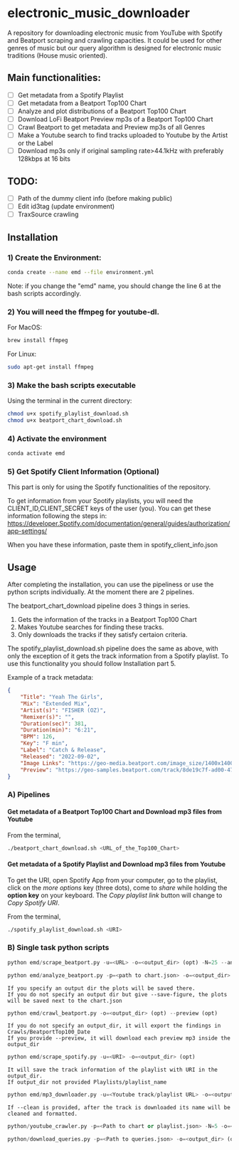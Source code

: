 # electronic_music_downloader

A repository for downloading electronic music from YouTube with Spotify and Beatport scraping and crawling capacities. It could be used for other genres of music but our query algorithm is designed for electronic music traditions (House music oriented).

## Main functionalities:
- [ ] Get metadata from a Spotify Playlist
- [ ] Get metadata from a Beatport Top100 Chart
- [ ] Analyze and plot distributions of a Beatport Top100 Chart
- [ ] Download LoFi Beatport Preview mp3s of a Beatport Top100 Chart
- [ ] Crawl Beatport to get metadata and Preview mp3s of all Genres
- [ ] Make a Youtube search to find tracks uploaded to Youtube by the Artist or the Label
- [ ] Download mp3s only if original sampling rate>44.1kHz with preferably 128kbps at 16 bits

## TODO:
- [ ] Path of the dummy client info (before making public)
- [ ] Edit id3tag (update environment)
- [ ] TraxSource crawling

## Installation

### 1) Create the Environment:
```bash
conda create --name emd --file environment.yml
```
Note: if you change the "emd" name, you should change the line 6 at the bash scripts accordingly.

### 2) You will need the ffmpeg for youtube-dl.

For MacOS: 
```bash
brew install ffmpeg
```
For Linux:
```bash
sudo apt-get install ffmpeg
```
### 3) Make the bash scripts executable

Using the terminal in the current directory:
```bash
chmod u+x spotify_playlist_download.sh
chmod u+x beatport_chart_download.sh
```
### 4) Activate the environment
```bash
conda activate emd
```
### 5) Get Spotify Client Information (Optional)

This part is only for using the Spotify functionalities of the repository.

To get information from your Spotify playlists, you will need the CLIENT_ID,CLIENT_SECRET keys of the user (you). You can get these information following the steps in: https://developer.Spotify.com/documentation/general/guides/authorization/app-settings/

When you have these information, paste them in spotify_client_info.json


## Usage

After completing the installation, you can use the pipeliness or use the python scripts individually. At the moment there are 2 pipelines.

The beatport_chart_download pipeline does 3 things in series.

1. Gets the information of the tracks in a Beatport Top100 Chart
2. Makes Youtube searches for finding these tracks.
3. Only downloads the tracks if they satisfy certaion criteria.

The spotify_playlist_download.sh pipeline does the same as above, with only the exception of it gets the track information from a Spotify playlist. To use this functionality you should follow Installation part 5.

Example of a track metadata:

```json
{
    "Title": "Yeah The Girls",
    "Mix": "Extended Mix",
    "Artist(s)": "FISHER (OZ)",
    "Remixer(s)": "",
    "Duration(sec)": 381,
    "Duration(min)": "6:21",
    "BPM": 126,
    "Key": "F min",
    "Label": "Catch & Release",
    "Released": "2022-09-02",
    "Image Links": "https://geo-media.beatport.com/image_size/1400x1400/594a3d53-5194-46f9-8ad6-5ff3f5dc4eb0.jpg",
    "Preview": "https://geo-samples.beatport.com/track/8de19c7f-ad00-47a0-ba26-f8912875284c.LOFI.mp3"
}
```

### A) Pipelines

#### Get metadata of a Beatport Top100 Chart and Download mp3 files from Youtube

From the terminal,

```bash
./beatport_chart_download.sh <URL_of_the_Top100_Chart>
```

#### Get metadata of a Spotify Playlist and Download mp3 files from Youtube

To get the URI, open Spotify App from your computer, go to the playlist, click on the *more options* key (three dots), come to *share* while holding the **option key** on your keyboard. The *Copy playlist link* button will change to *Copy Spotify URI*.

From the terminal,
```bash
./spotify_playlist_download.sh <URI>
```

### B) Single task python scripts
```python
python emd/scrape_beatport.py -u=<URL> -o=<output_dir> (opt) -N=25 --analyze --save-figure --preview (opt)
```
```python
python emd/analyze_beatport.py -p=<path to chart.json> -o=<output_dir> (opt) --save-figure (opt)
```
    If you specify an output dir the plots will be saved there.
    If you do not specify an output dir but give --save-figure, the plots will be saved next to the chart.json
```python
python emd/crawl_beatport.py -o=<output_dir> (opt) --preview (opt)
```
    If you do not specify an output_dir, it will export the findings in Crawls/BeatportTop100_Date
    If you provide --preview, it will download each preview mp3 inside the output_dir
```python
python emd/scrape_spotify.py -u=<URI> -o=<output_dir> (opt)
```
    It will save the track information of the playlist with URI in the output_dir.
    If output_dir not provided Playlists/playlist_name
```python
python emd/mp3_downloader.py -u=<Youtube track/playlist URL> -o=<output_dir> (opt) --clean (opt)
```
    If --clean is provided, after the track is downloaded its name will be cleaned and formatted.
```python
python/youtube_crawler.py -p=<Path to chart or playlist.json> -N=5 -o=<output_dir> (opt)
```
```python
python/download_queries.py -p=<Path to queries.json> -o=<output_dir> (opt) --clean (opt)
```